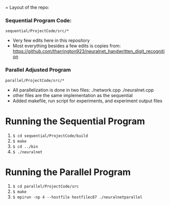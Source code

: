 = Layout of the repo:

### Sequential Program Code:
  `sequential/ProjectCode/src/*`

  - Very few edits here in this repository
  - Most everything besides a few edits is copies from: https://github.com/tharrington923/neuralnet_handwritten_digit_recognition

### Parallel Adjusted Program
  `parallel/ProjectCode/src/*`

  - All parallelization is done in two files: ./network.cpp ./neuralnet.cpp
  - other files are the same implementation as the sequential
  - Added makefile, run script for experiments, and experiment output files

# Running the Sequential Program
  1. `$ cd sequential/ProjectCode/build`
  2. `$ make`
  3. `$ cd ../bin`
  4. `$ ./neuralnet`


# Running the Parallel Program
  1. `$ cd parallel/ProjectCode/src`
  2. `$ make`
  3. `$ mpirun -np 4 --hostfile hostfilec87 ./neuralnetparallel`
